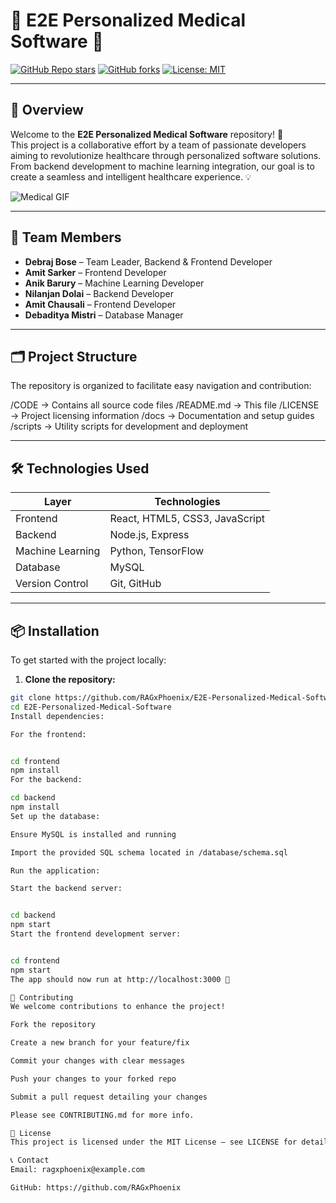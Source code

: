 # 🏥 E2E Personalized Medical Software 🧬

[![GitHub Repo stars](https://img.shields.io/github/stars/RAGxPhoenix/E2E-Personalized-Medical-Software?style=social)](https://github.com/RAGxPhoenix/E2E-Personalized-Medical-Software/stargazers)
[![GitHub forks](https://img.shields.io/github/forks/RAGxPhoenix/E2E-Personalized-Medical-Software?style=social)](https://github.com/RAGxPhoenix/E2E-Personalized-Medical-Software/network/members)
[![License: MIT](https://img.shields.io/badge/License-MIT-yellow.svg)](LICENSE)

---

## 🚀 Overview

Welcome to the **E2E Personalized Medical Software** repository! 🌟  
This project is a collaborative effort by a team of passionate developers aiming to revolutionize healthcare through personalized software solutions.  
From backend development to machine learning integration, our goal is to create a seamless and intelligent healthcare experience. 💡

![Medical GIF](https://media.giphy.com/media/3o7TKuFYevgE2b6Mx2/giphy.gif)



---

## 👥 Team Members

- **Debraj Bose** – Team Leader, Backend & Frontend Developer  
- **Amit Sarker** – Frontend Developer  
- **Anik Barury** – Machine Learning Developer  
- **Nilanjan Dolai** – Backend Developer  
- **Amit Chausali** – Frontend Developer  
- **Debaditya Mistri** – Database Manager  

---

## 🗂️ Project Structure

The repository is organized to facilitate easy navigation and contribution:

/CODE → Contains all source code files
/README.md → This file
/LICENSE → Project licensing information
/docs → Documentation and setup guides
/scripts → Utility scripts for development and deployment



---

## 🛠️ Technologies Used

| Layer          | Technologies                          |
|----------------|---------------------------------------|
| Frontend       | React, HTML5, CSS3, JavaScript        |
| Backend        | Node.js, Express                       |
| Machine Learning | Python, TensorFlow                   |
| Database       | MySQL                                  |
| Version Control | Git, GitHub                           |

---

## 📦 Installation

To get started with the project locally:

1. **Clone the repository:**

```bash
git clone https://github.com/RAGxPhoenix/E2E-Personalized-Medical-Software.git
cd E2E-Personalized-Medical-Software
Install dependencies:

For the frontend:


cd frontend
npm install
For the backend:

cd backend
npm install
Set up the database:

Ensure MySQL is installed and running

Import the provided SQL schema located in /database/schema.sql

Run the application:

Start the backend server:


cd backend
npm start
Start the frontend development server:


cd frontend
npm start
The app should now run at http://localhost:3000 🚀

🧪 Contributing
We welcome contributions to enhance the project!

Fork the repository

Create a new branch for your feature/fix

Commit your changes with clear messages

Push your changes to your forked repo

Submit a pull request detailing your changes

Please see CONTRIBUTING.md for more info.

📄 License
This project is licensed under the MIT License – see LICENSE for details. 🔑

📞 Contact
Email: ragxphoenix@example.com

GitHub: https://github.com/RAGxPhoenix
